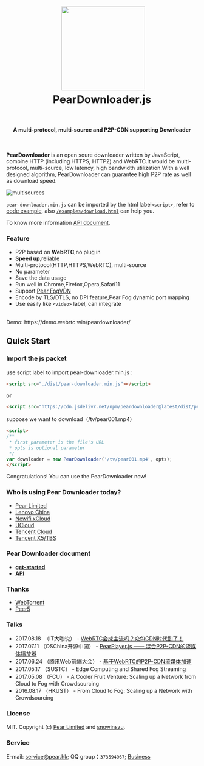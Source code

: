 <h1 align="center">
  <img src="fig/pear.png" height="220"></img>
  <br>
  PearDownloader.js
  <br>
  <br>
</h1>

<h4 align="center">A multi-protocol, multi-source and P2P-CDN supporting Downloader</h4>
<br>

**PearDownloader** is an open soure downloader written by JavaScript, combine HTTP (including HTTPS, HTTP2) and WebRTC.It would be  multi-protocol, multi-source, low latency, high bandwidth utilization.With a well  designed algorithm, PearDownloader can guarantee high P2P rate  as well as download speed.

![multisources](fig/fogvdn_multisources.png)

`pear-downloader.min.js` can be imported by the html label`<script>`, refer to  [code example](#使用方法), also [`/examples/download.html`](/examples/download.html) can help you.

To know more information [API document](docs/get-started.md).<br/>

### Feature

- P2P based on **WebRTC**,no plug in
- **Speed up**,reliable
- Multi-protocol(HTTP,HTTPS,WebRTC), multi-source
- No parameter
- Save the data usage
- Run well in Chrome,Firefox,Opera,Safari11
- Support  [Pear FogVDN](https://github.com/PearInc/FogVDN)
- Encode by TLS/DTLS, no DPI feature,Pear Fog dynamic port mapping
- Use easily like `<video>` label, can integrate
<br>
Demo: https://demo.webrtc.win/peardownloader/


## Quick Start

### Import the js packet
use script label to import pear-downloader.min.js：
```html
<script src="./dist/pear-downloader.min.js"></script>
```
or

```html
<script src="https://cdn.jsdelivr.net/npm/peardownloader@latest/dist/pear-downloader.min.js"></script>
```
suppose we want to download（/tv/pear001.mp4）
```html
<script>
/**
 * first parameter is the file's URL
 * opts is optional parameter
 */
var downloader = new PearDownloader('/tv/pear001.mp4', opts);
</script>
```
Congratulations! You can use the PearDownloader now!

### Who is using Pear Downloader today?

+ [Pear Limited](https://pear.hk)
+ [Lenovo China](https://www.lenovo.com.cn/)
+ [Newifi xCloud](http://www.newifi.com/)
+ [UCloud](https://www.ucloud.cn)
+ [Tencent Cloud](https://qcloud.com)
+ [Tencent X5/TBS](https://x5.tencent.com/tbs/)

### Pear Downloader document
- **[get-started](docs/get-started.md)**
- **[API](docs/api.md)**

### Thanks


- [WebTorrent](https://github.com/webtorrent/webtorrent)
- [Peer5](https://www.peer5.com/#)

###  Talks

- 2017.08.18  （IT大咖说） - [WebRTC会成主流吗？众包CDN时代到了！](http://mp.weixin.qq.com/s/cx_ljl2sexE0XkgliZfnmQ)
- 2017.07.11 （OSChina开源中国） - [PearPlayer.js —— 混合P2P-CDN的流媒体播放器](https://www.oschina.net/p/PearPlayerjs)
- 2017.06.24 （腾讯Web前端大会） - [基于WebRTC的P2P-CDN流媒体加速](http://www.itdks.com/dakashuo/new/dakalive/detail/2577)
- 2017.05.17 （SUSTC） - Edge Computing and Shared Fog Streaming
- 2017.05.08 （FCU） - A Cooler Fruit Venture: Scaling up a Network from Cloud to Fog with Crowdsourcing
- 2016.08.17 （HKUST） - From Cloud to Fog: Scaling up a Network with Crowdsourcing

### License

MIT. Copyright (c) [Pear Limited](https://pear.hk) and [snowinszu](https://github.com/snowinszu).

### Service
E-mail: <service@pear.hk>; QQ group：`373594967`; [Business](https://github.com/PearInc/FogVDN)
